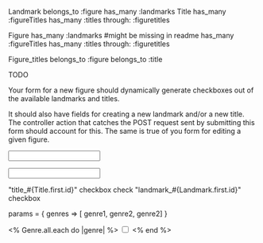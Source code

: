Landmark
  belongs_to :figure
  has_many :landmarks
Title
  has_many :figureTitles
  has_many :titles through: :figuretitles
  

Figure
  has_many :landmarks  #might be missing in readme
  has_many :figureTitles
  has_many :titles through: :figuretitles

Figure_titles
  belongs_to :figure
  belongs_to :title

TODO





Your form for a new figure should dynamically generate checkboxes out of the available landmarks and titles. 

It should also have fields for creating a new landmark and/or a new title. 
The controller action that catches the POST request sent by submitting this form should account for this. The same is true of you form for editing a given figure.


  <p><input type="text" name="figure[title_ids][]"></p>
  <p><input type="text" name="figure[landmark_ids][]"></p>

"title_#{Title.first.id}" checkbox
check "landmark_#{Landmark.first.id}" checkbox

params = {
  genres => [ genre1, genre2, genre2]
}
 
<% Genre.all.each do |genre| %>
  <input id="<%= genre.name %>" type="checkbox" name="genres[]" value="<%= genre.id %>">
<% end %>